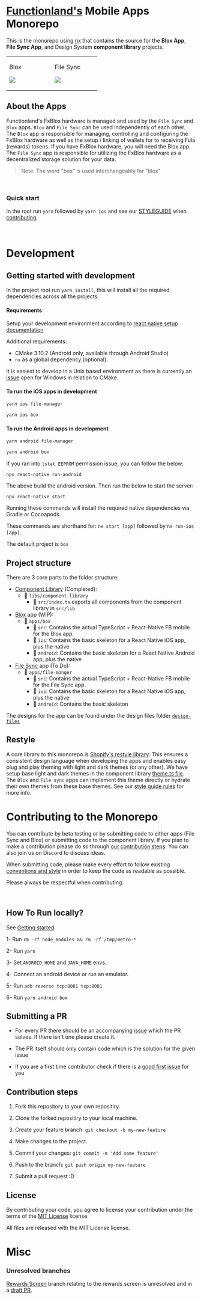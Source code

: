 # [Functionland's](https://fx.land/) Mobile Apps Monorepo

This is the monorepo using [nx](https://nx.dev) that contains the source for the **Blox App**, **File Sync App**, and Design System **component library** projects.

<table>
  <tr>
    <td width="35%">
    <p>Blox<p>
    <img src="https://user-images.githubusercontent.com/17250443/189409007-ffa2cf49-98db-4f48-9ed2-899a56b44848.gif" />
    </td>
    <td width="35%">
    <p>File Sync<p>
    <img src="https://user-images.githubusercontent.com/17250443/189410320-8536a82e-7abf-4b53-bab2-1f6b8d79d65a.gif" />
    </td>
  </tr>
</table>

## About the Apps

Functionland's FxBlox hardware is managed and used by the `File Sync` and `Blox` apps. `Blox` and `File Sync` can be used independently of each other. The `Blox` app is responsible for managing, controlling and configuring the FxBlox hardware as well as the setup / linking of wallets for to receiving Fula (rewards) tokens. If you have FxBlox hardware, you will need the Blox app. The `File Sync` app is responsible for utilizing the FxBlox hardware as a decentralized storage solution for your data.

> Note: The word "box" is used interchangeably for "blox"

<br>

### Quick start

In the root run `yarn` followed by `yarn ios` and see our [STYLEGUIDE](https://github.com/functionland/apps-monorepo/blob/main/STYLEGUIDE.md) when [contributing](#contributing-to-the-monorepo).

<br>

# Development

## Getting started with development

In the project root run `yarn install`, this will install all the required dependencies across all the projects.

#### Requirements

Setup your development environment according to [react native setup documentation](https://reactnative.dev/docs/environment-setup)

Additional requirements:

- CMake 3.10.2 (Android only, available through Android Studio)
- `nx` as a global dependency (optional).

It is easiest to develop in a Unix based environment as there is currently an [issue](https://github.com/functionland/apps-monorepo/issues/224) open for Windows in relation to CMake.

#### To run the iOS apps in development

```sh
yarn ios file-manager
```

```sh
yarn ios box
```

#### To run the Android apps in development

```sh
yarn android file-manager
```

```sh
yarn android box
```

If you ran into `lstat EEPROM` permission issue, you can follow the below:

```
npx react-native run-android
```
The above build the android version. Then run the below to start the server:
```
npx react-native start
```

Running these commands will install the required native dependencies via Gradle or Cocoapods.

These commands are shorthand for: `nx start [app]` followed by `nx run-ios [app]`.

The default project is `box`

## Project structure

There are 3 core parts to the folder structure:

- [Component Library](https://github.com/functionland/apps-monorepo/tree/main/libs/component-library) (Completed):
  - 📁 `libs/component-library`
    - 📄 `src/index.ts` exports all components from the component library in `src/lib`
- [Blox](https://github.com/functionland/apps-monorepo/tree/main/apps/box) app (WIP):
  - 📁 `apps/box`
    - 📁 `src`: Contains the actual TypeScript + React-Native FB mobile for the Blox app.
    - 📁 `ios`: Contains the basic skeleton for a React Native iOS app, plus the native
    - 📁 `android`: Contains the basic skeleton for a React Native Android app, plus the native
- [File Sync](https://github.com/functionland/apps-monorepo/tree/main/apps/file-manager) app (To Do):
  - 📁 `apps/file-manger`
    - 📁 `src`: Contains the actual TypeScript + React-Native FB mobile for the File Sync app.
    - 📁 `ios`: Contains the basic skeleton for a React Native iOS app, plus the native
    - 📁 `android`: Contains the basic skeleton

The designs for the app can be found under the design files folder [`design-files`](https://github.com/functionland/apps-monorepo/tree/main/design-files)

## Restyle

A core library to this monorepo is [Shopify's restyle library](https://github.com/Shopify/restyle). This ensures a consistent design language when developing the apps and enables easy plug and play theming with light and dark themes (or any other). We have setup base light and dark themes in the component library [theme.ts file](https://github.com/functionland/apps-monorepo/blob/main/libs/component-library/src/lib/theme/theme.ts). The `Blox` and `File sync` apps can implement this theme directly or hydrate their own themes from these base themes. See our [style guide rules](https://github.com/functionland/apps-monorepo/blob/main/STYLEGUIDE.md) for more info.

# Contributing to the Monorepo

You can contribute by beta testing or by submitting code to either apps (File Sync and Blox) or submitting code to the component library.
If you plan to make a contribution please do so through [our contribution steps](#contribution-steps). You can also join us on Discord to discuss ideas.

When submitting code, please make every effort to follow existing [conventions and style](https://github.com/functionland/apps-monorepo/blob/main/STYLEGUIDE.md) in order to keep the code as readable as possible.

Please always be respectful when contributing.

<br>

## How To Run locally?

See [Getting started](#getting-started-with-development)

1- Run `rm -rf node_modules && rm -rf /tmp/metro-*`

2- Run `yarn`

3- Set `ANDROID_HOME` and `JAVA_HOME` envs.

4- Connect an android device or run an emulator.

5- Run `adb reverse tcp:8081 tcp:8081`

6- Run `yarn android box`


## Submitting a PR

- For every PR there should be an accompanying [issue](https://github.com/functionland/apps-monorepo/issues) which the PR solves. If there isn't one please create it.

- The PR itself should only contain code which is the solution for the given issue

- If you are a first time contributor check if there is a [good first issue](https://github.com/functionland/apps-monorepo/labels/good%20first%20issue) for you

## Contribution steps

1. Fork this repository to your own repositiry.

2. Clone the forked repositiry to your local machine.

3. Create your feature branch: `git checkout -b my-new-feature`

4. Make changes to the project.

5. Commit your changes: `git commit -m 'Add some feature'`

6. Push to the branch: `git push origin my-new-feature`

7. Submit a pull request :D

## License

By contributing your code, you agree to license your contribution under the terms of the [MIT License](https://github.com/functionland/apps-monorepo/blob/main/LICENSE) license.

All files are released with the MIT License license.

# Misc

### Unresolved branches

[Rewards Screen](https://github.com/functionland/apps-monorepo/tree/feat/rewards-screen) branch relating to the rewards screen is unresolved and in a [draft PR](https://github.com/functionland/apps-monorepo/pull/229).
